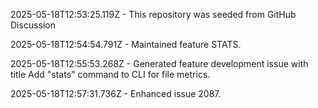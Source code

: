 2025-05-18T12:53:25.119Z - This repository was seeded from GitHub Discussion 

2025-05-18T12:54:54.791Z - Maintained feature STATS.

2025-05-18T12:55:53.268Z - Generated feature development issue with title Add "stats" command to CLI for file metrics.

2025-05-18T12:57:31.736Z - Enhanced issue 2087.

